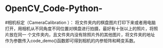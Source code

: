 # OpenCV_Code-Python-
#相机标定（CameraCalibration ）：
将文件夹内的棋盘图片打印下来或者用电脑打开，用相机从不同角度不同位置对棋盘进行拍摄，最好有十张以上的照片，将照片放在同一
个文件夹内，且文件夹内没有除照片外的其他图片，将文件夹的地址作为参数传入code_demo()函数即可得到相机的内参矩阵和畸变系数。
